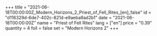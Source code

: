 +++
title = "2021-06-18T00:00:00Z_Modern_Horizons_2_Priest_of_Fell_Rites_[en]_false"
id = "d116329d-6de7-402c-821d-e9aeba9ad2b1"
date = "2021-06-18T00:00:00Z"
name = "Priest of Fell Rites"
lang = ["en"]
price = "0.39"
quantity = 4
foil = false
set = "Modern Horizons 2"
+++
